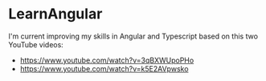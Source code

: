 # LearnAngular

I'm current improving my skills in Angular and Typescript based on this two YouTube videos:
- https://www.youtube.com/watch?v=3qBXWUpoPHo
- https://www.youtube.com/watch?v=k5E2AVpwsko
